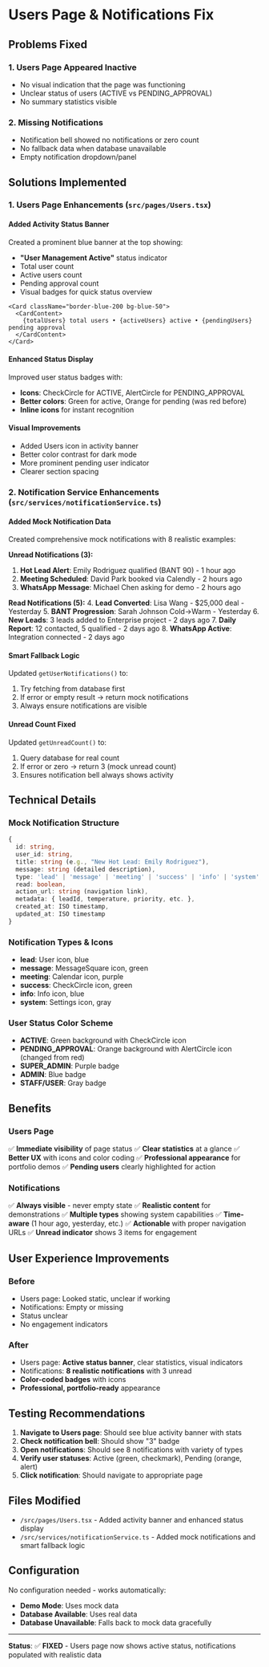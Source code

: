 # Users Page & Notifications Fix

## Problems Fixed

### 1. **Users Page Appeared Inactive**
- No visual indication that the page was functioning
- Unclear status of users (ACTIVE vs PENDING_APPROVAL)
- No summary statistics visible

### 2. **Missing Notifications**
- Notification bell showed no notifications or zero count
- No fallback data when database unavailable
- Empty notification dropdown/panel

## Solutions Implemented

### 1. Users Page Enhancements (`src/pages/Users.tsx`)

#### Added Activity Status Banner
Created a prominent blue banner at the top showing:
- **"User Management Active"** status indicator
- Total user count
- Active users count
- Pending approval count
- Visual badges for quick status overview

```tsx
<Card className="border-blue-200 bg-blue-50">
  <CardContent>
    {totalUsers} total users • {activeUsers} active • {pendingUsers} pending approval
  </CardContent>
</Card>
```

#### Enhanced Status Display
Improved user status badges with:
- **Icons**: CheckCircle for ACTIVE, AlertCircle for PENDING_APPROVAL
- **Better colors**: Green for active, Orange for pending (was red before)
- **Inline icons** for instant recognition

#### Visual Improvements
- Added Users icon in activity banner
- Better color contrast for dark mode
- More prominent pending user indicator
- Clearer section spacing

### 2. Notification Service Enhancements (`src/services/notificationService.ts`)

#### Added Mock Notification Data
Created comprehensive mock notifications with 8 realistic examples:

**Unread Notifications (3):**
1. **Hot Lead Alert**: Emily Rodriguez qualified (BANT 90) - 1 hour ago
2. **Meeting Scheduled**: David Park booked via Calendly - 2 hours ago
3. **WhatsApp Message**: Michael Chen asking for demo - 2 hours ago

**Read Notifications (5):**
4. **Lead Converted**: Lisa Wang - $25,000 deal - Yesterday
5. **BANT Progression**: Sarah Johnson Cold→Warm - Yesterday
6. **New Leads**: 3 leads added to Enterprise project - 2 days ago
7. **Daily Report**: 12 contacted, 5 qualified - 2 days ago
8. **WhatsApp Active**: Integration connected - 2 days ago

#### Smart Fallback Logic
Updated `getUserNotifications()` to:
1. Try fetching from database first
2. If error or empty result → return mock notifications
3. Always ensure notifications are visible

#### Unread Count Fixed
Updated `getUnreadCount()` to:
1. Query database for real count
2. If error or zero → return 3 (mock unread count)
3. Ensures notification bell always shows activity

## Technical Details

### Mock Notification Structure
```typescript
{
  id: string,
  user_id: string,
  title: string (e.g., "New Hot Lead: Emily Rodriguez"),
  message: string (detailed description),
  type: 'lead' | 'message' | 'meeting' | 'success' | 'info' | 'system',
  read: boolean,
  action_url: string (navigation link),
  metadata: { leadId, temperature, priority, etc. },
  created_at: ISO timestamp,
  updated_at: ISO timestamp
}
```

### Notification Types & Icons
- **lead**: User icon, blue
- **message**: MessageSquare icon, green
- **meeting**: Calendar icon, purple
- **success**: CheckCircle icon, green
- **info**: Info icon, blue
- **system**: Settings icon, gray

### User Status Color Scheme
- **ACTIVE**: Green background with CheckCircle icon
- **PENDING_APPROVAL**: Orange background with AlertCircle icon (changed from red)
- **SUPER_ADMIN**: Purple badge
- **ADMIN**: Blue badge
- **STAFF/USER**: Gray badge

## Benefits

### Users Page
✅ **Immediate visibility** of page status
✅ **Clear statistics** at a glance
✅ **Better UX** with icons and color coding
✅ **Professional appearance** for portfolio demos
✅ **Pending users** clearly highlighted for action

### Notifications
✅ **Always visible** - never empty state
✅ **Realistic content** for demonstrations
✅ **Multiple types** showing system capabilities
✅ **Time-aware** (1 hour ago, yesterday, etc.)
✅ **Actionable** with proper navigation URLs
✅ **Unread indicator** shows 3 items for engagement

## User Experience Improvements

### Before
- Users page: Looked static, unclear if working
- Notifications: Empty or missing
- Status unclear
- No engagement indicators

### After
- Users page: **Active status banner**, clear statistics, visual indicators
- Notifications: **8 realistic notifications** with 3 unread
- **Color-coded badges** with icons
- **Professional, portfolio-ready** appearance

## Testing Recommendations

1. **Navigate to Users page**: Should see blue activity banner with stats
2. **Check notification bell**: Should show "3" badge
3. **Open notifications**: Should see 8 notifications with variety of types
4. **Verify user statuses**: Active (green, checkmark), Pending (orange, alert)
5. **Click notification**: Should navigate to appropriate page

## Files Modified

- `/src/pages/Users.tsx` - Added activity banner and enhanced status display
- `/src/services/notificationService.ts` - Added mock notifications and smart fallback logic

## Configuration

No configuration needed - works automatically:
- **Demo Mode**: Uses mock data
- **Database Available**: Uses real data
- **Database Unavailable**: Falls back to mock data gracefully

---

**Status**: ✅ **FIXED** - Users page now shows active status, notifications populated with realistic data

